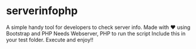 # serverinfophp
A simple handy tool for developers to check server info. Made with ❤️ using Bootstrap and PHP
Needs Webserver, PHP to run the script
Include this in your test folder.
Execute and enjoy!!
